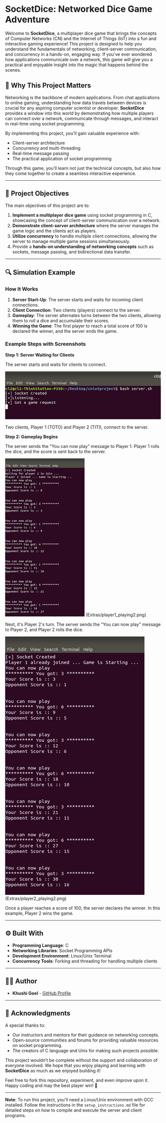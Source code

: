 # SocketDice: Networked Dice Game Adventure

Welcome to **SocketDice**, a multiplayer dice game that brings the concepts of Computer Networks (CN) and the Internet of Things (IoT) into a fun and interactive gaming experience! This project is designed to help you understand the fundamentals of networking, client-server communication, and concurrency in a hands-on, engaging way. If you've ever wondered how applications communicate over a network, this game will give you a practical and enjoyable insight into the magic that happens behind the scenes.

## 🧠 **Why This Project Matters**

Networking is the backbone of modern applications. From chat applications to online gaming, understanding how data travels between devices is crucial for any aspiring computer scientist or developer. **SocketDice** provides a window into this world by demonstrating how multiple players can connect over a network, communicate through messages, and interact in real-time using socket programming.

By implementing this project, you'll gain valuable experience with:
- Client-server architecture
- Concurrency and multi-threading
- Real-time message passing
- The practical application of socket programming

Through this game, you’ll learn not just the technical concepts, but also how they come together to create a seamless interactive experience.

---

## 🎯 **Project Objectives**

The main objectives of this project are to:
1. **Implement a multiplayer dice game** using socket programming in C, showcasing the concept of client-server communication over a network.
2. **Demonstrate client-server architecture** where the server manages the game logic and the clients act as players.
3. **Utilize concurrency** to handle multiple client connections, allowing the server to manage multiple game sessions simultaneously.
4. Provide a **hands-on understanding of networking concepts** such as sockets, message passing, and bidirectional data transfer.

---

## 🔍 **Simulation Example**

### How It Works

1. **Server Start-Up**: The server starts and waits for incoming client connections.
2. **Client Connection**: Two clients (players) connect to the server.
3. **Gameplay**: The server alternates turns between the two clients, allowing them to roll a dice and accumulate their scores.
4. **Winning the Game**: The first player to reach a total score of 100 is declared the winner, and the server ends the game.

### Example Steps with Screenshots

**Step 1: Server Waiting for Clients**

The server starts and waits for clients to connect.

![Server Waiting](Extras/server_waiting.png)

Two clients, Player 1 (TOTO) and Player 2 (TITI), connect to the server.

**Step 2: Gameplay Begins**

The server sends the "You can now play" message to Player 1. Player 1 rolls the dice, and the score is sent back to the server.

![Player 1 Playing](Extras/player1_playing1.png)
(Extras/player1_playing2.png)

Next, it's Player 2's turn. The server sends the "You can now play" message to Player 2, and Player 2 rolls the dice.

![Player 2 Playing](Extras/player2_playing1.png)
(Extras/player2_playing2.png)

Once a player reaches a score of 100, the server declares the winner. In this example, Player 2 wins the game.


---

## ⚙️ **Built With**

- **Programming Language**: C
- **Networking Libraries**: Socket Programming APIs
- **Development Environment**: Linux/Unix Terminal
- **Concurrency Tools**: Forking and threading for handling multiple clients

---

## 👩‍💻 **Author**

- **Khushi Goel** - [GitHub Profile](https://github.com/Khushigoel14)

---

## 🙌 **Acknowledgments**

A special thanks to:
- Our instructors and mentors for their guidance on networking concepts.
- Open-source communities and forums for providing valuable resources on socket programming.
- The creators of C language and Unix for making such projects possible.

This project wouldn’t be complete without the support and collaboration of everyone involved. We hope that you enjoy playing and learning with **SocketDice** as much as we enjoyed building it!

Feel free to fork this repository, experiment, and even improve upon it. Happy coding and may the best player win! 🎲

---

**Note**: To run this project, you'll need a Linux/Unix environment with GCC installed. Follow the instructions in the `setup_instructions.md` file for detailed steps on how to compile and execute the server and client programs.
